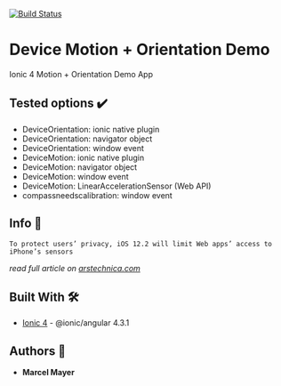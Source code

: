 [![Build Status](https://travis-ci.org/servrox/ionic4-device-motion.svg?branch=master)](https://travis-ci.org/servrox/ionic4-device-motion)

# Device Motion + Orientation Demo
Ionic 4 Motion + Orientation Demo App


## Tested options ✔️
* DeviceOrientation: ionic native plugin
* DeviceOrientation: navigator object
* DeviceOrientation: window event
* DeviceMotion: ionic native plugin
* DeviceMotion: navigator object
* DeviceMotion: window event
* DeviceMotion: LinearAccelerationSensor (Web API)
* compassneedscalibration: window event


## Info 💩
```
To protect users’ privacy, iOS 12.2 will limit Web apps’ access to iPhone’s sensors
```
*read full article on [arstechnica.com](https://arstechnica.com/gadgets/2019/02/in-the-name-of-privacy-apple-plans-to-limit-ar-features-in-mobile-safari/)*


## Built With 🛠️
* [Ionic 4](https://ionicframework.com/docs) - @ionic/angular 4.3.1


## Authors 👑
* **Marcel Mayer**